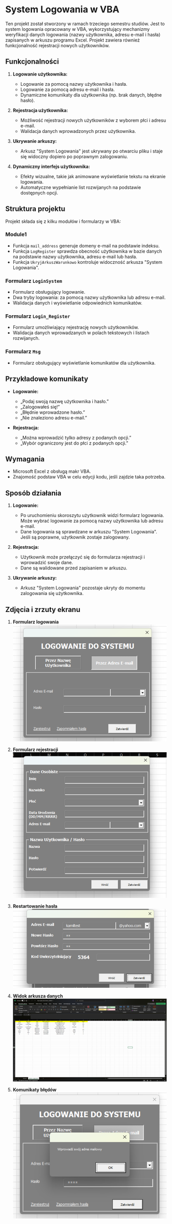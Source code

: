 # System Logowania w VBA

Ten projekt został stworzony w ramach trzeciego semestru studiów. Jest to system logowania opracowany w VBA, wykorzystujący mechanizmy weryfikacji danych logowania (nazwy użytkownika, adresu e-mail i hasła) zapisanych w arkuszu programu Excel. Projekt zawiera również funkcjonalność rejestracji nowych użytkowników.

## Funkcjonalności

1. **Logowanie użytkownika:**
   - Logowanie za pomocą nazwy użytkownika i hasła.
   - Logowanie za pomocą adresu e-mail i hasła.
   - Dynamiczne komunikaty dla użytkownika (np. brak danych, błędne hasło).

2. **Rejestracja użytkownika:**
   - Możliwość rejestracji nowych użytkowników z wyborem płci i adresu e-mail.
   - Walidacja danych wprowadzonych przez użytkownika.

3. **Ukrywanie arkuszy:**
   - Arkusz "System Logowania" jest ukrywany po otwarciu pliku i staje się widoczny dopiero po poprawnym zalogowaniu.

4. **Dynamiczny interfejs użytkownika:**
   - Efekty wizualne, takie jak animowane wyświetlanie tekstu na ekranie logowania.
   - Automatyczne wypełnianie list rozwijanych na podstawie dostępnych opcji.

## Struktura projektu

Projekt składa się z kilku modułów i formularzy w VBA:

### Module1
- Funkcja `mail_address` generuje domeny e-mail na podstawie indeksu.
- Funkcja `LogRegister` sprawdza obecność użytkownika w bazie danych na podstawie nazwy użytkownika, adresu e-mail lub hasła.
- Funkcja `UkryjArkuszWarunkowo` kontroluje widoczność arkusza "System Logowania".

### Formularz `LoginSystem`
- Formularz obsługujący logowanie.
- Dwa tryby logowania: za pomocą nazwy użytkownika lub adresu e-mail.
- Walidacja danych i wyświetlanie odpowiednich komunikatów.

### Formularz `Login_Register`
- Formularz umożliwiający rejestrację nowych użytkowników.
- Walidacja danych wprowadzanych w polach tekstowych i listach rozwijanych.

### Formularz `Msg`
- Formularz obsługujący wyświetlanie komunikatów dla użytkownika.

## Przykładowe komunikaty

- **Logowanie:**  
  - „Podaj swoją nazwę użytkownika i hasło.”  
  - „Zalogowałeś się!”  
  - „Błędnie wprowadzone hasło.”  
  - „Nie znaleziono adresu e-mail.”

- **Rejestracja:**  
  - „Można wprowadzić tylko adresy z podanych opcji.”  
  - „Wybór ograniczony jest do płci z podanych opcji.”

## Wymagania

- Microsoft Excel z obsługą makr VBA.
- Znajomość podstaw VBA w celu edycji kodu, jeśli zajdzie taka potrzeba.

## Sposób działania

1. **Logowanie:**
   - Po uruchomieniu skoroszytu użytkownik widzi formularz logowania. Może wybrać logowanie za pomocą nazwy użytkownika lub adresu e-mail.
   - Dane logowania są sprawdzane w arkuszu "System Logowania". Jeśli są poprawne, użytkownik zostaje zalogowany.

2. **Rejestracja:**
   - Użytkownik może przełączyć się do formularza rejestracji i wprowadzić swoje dane.
   - Dane są walidowane przed zapisaniem w arkuszu.

3. **Ukrywanie arkuszy:**
   - Arkusz "System Logowania" pozostaje ukryty do momentu zalogowania się użytkownika.

## Zdjęcia i zrzuty ekranu

1. **Formularz logowania**  
   ![Formularz logowania](image-3.png)

2. **Formularz rejestracji**  
   ![Formularz rejestracji](image-2.png)

3. **Restartowanie hasła**
    ![Restartowanie hasła](image-4.png)

4. **Widok arkusza danych**  
   ![Arkusz danych](image.png)

5. **Komunikaty błędów**  
   ![Komunikat błedów](image-1.png)